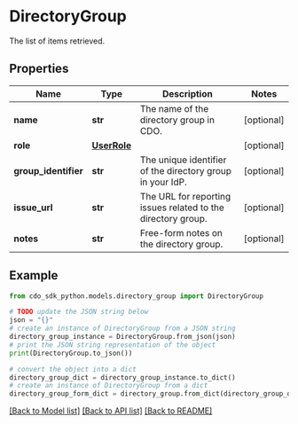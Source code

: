 # DirectoryGroup

The list of items retrieved.

## Properties

Name | Type | Description | Notes
------------ | ------------- | ------------- | -------------
**name** | **str** | The name of the directory group in CDO. | [optional] 
**role** | [**UserRole**](UserRole.md) |  | [optional] 
**group_identifier** | **str** | The unique identifier of the directory group in your IdP. | [optional] 
**issue_url** | **str** | The URL for reporting issues related to the directory group. | [optional] 
**notes** | **str** | Free-form notes on the directory group. | [optional] 

## Example

```python
from cdo_sdk_python.models.directory_group import DirectoryGroup

# TODO update the JSON string below
json = "{}"
# create an instance of DirectoryGroup from a JSON string
directory_group_instance = DirectoryGroup.from_json(json)
# print the JSON string representation of the object
print(DirectoryGroup.to_json())

# convert the object into a dict
directory_group_dict = directory_group_instance.to_dict()
# create an instance of DirectoryGroup from a dict
directory_group_form_dict = directory_group.from_dict(directory_group_dict)
```
[[Back to Model list]](../README.md#documentation-for-models) [[Back to API list]](../README.md#documentation-for-api-endpoints) [[Back to README]](../README.md)


